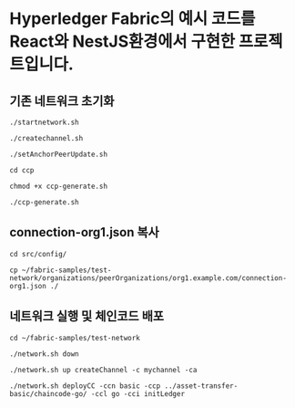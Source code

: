 # Hyperledger Fabric의 예시 코드를 React와 NestJS환경에서 구현한 프로젝트입니다.
## 기존 네트워크 초기화
```
./startnetwork.sh
```
```
./createchannel.sh
```
```
./setAnchorPeerUpdate.sh
```
```
cd ccp
```
```
chmod +x ccp-generate.sh
```
```
./ccp-generate.sh
```

## connection-org1.json 복사
```
cd src/config/
```
```
cp ~/fabric-samples/test-network/organizations/peerOrganizations/org1.example.com/connection-org1.json ./
```

## 네트워크 실행 및 체인코드 배포
```
cd ~/fabric-samples/test-network
```
```
./network.sh down
```
```
./network.sh up createChannel -c mychannel -ca
```
```
./network.sh deployCC -ccn basic -ccp ../asset-transfer-basic/chaincode-go/ -ccl go -cci initLedger
```
